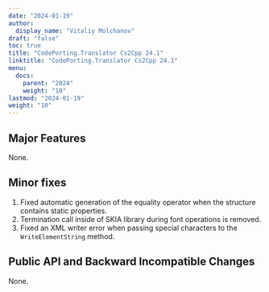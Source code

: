 ```yaml
---
date: "2024-01-19"
author:
  display_name: "Vitaliy Molchanov"
draft: "false"
toc: true
title: "CodePorting.Translator Cs2Cpp 24.1"
linktitle: "CodePorting.Translator Cs2Cpp 24.1"
menu:
  docs:
    parent: "2024"
    weight: "10"
lastmod: "2024-01-19"
weight: "10"
---
```


## Major Features ##

None.

## Minor fixes ##

1. Fixed automatic generation of the equality operator when the structure contains static properties.
1. Termination call inside of SKIA library during font operations is removed.
1. Fixed an XML writer error when passing special characters to the `WriteElementString` method.

## Public API and Backward Incompatible Changes ##

None.

